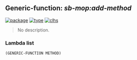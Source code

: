 ## Generic-function: ***sb-mop:add-method***
[![package](https://img.shields.io/badge/Package-SB--MOP-5f9ea0.svg?style=social&colorA=999999)](../) [![type](https://img.shields.io/badge/Type-Generic--Function-5f9ea0.svg?style=social&colorA=999999)](../#generic-function) [![clhs](https://img.shields.io/badge/CLHS-ADD--METHOD-5f9ea0.svg?style=social&colorA=999999)](http://www.lispworks.com/documentation/HyperSpec/Body/f_add_me.htm) 

> No description.

### Lambda list
```
(GENERIC-FUNCTION METHOD)
```
